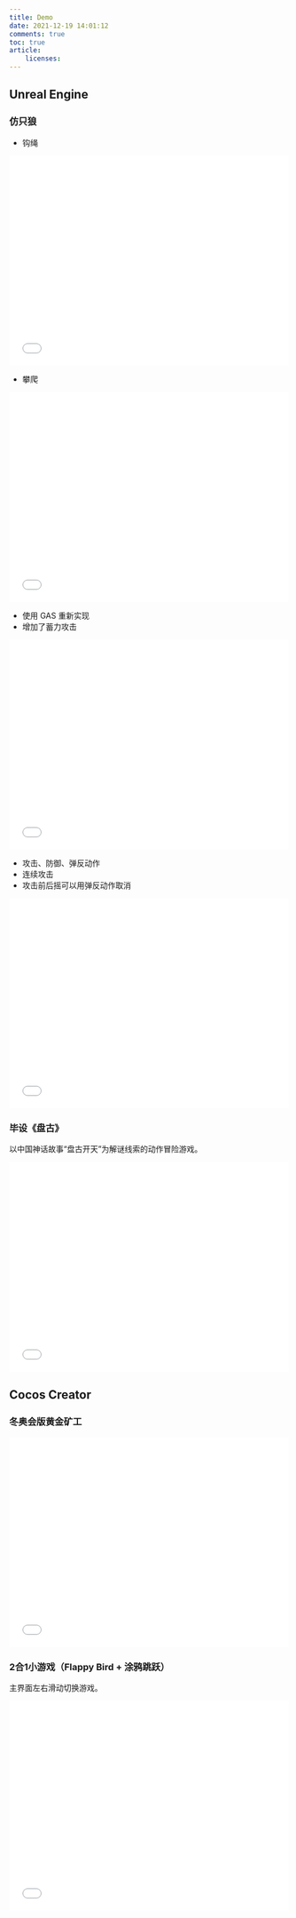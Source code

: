 ```yaml
---
title: Demo
date: 2021-12-19 14:01:12
comments: true
toc: true
article:
    licenses:
---
```


## Unreal Engine

### 仿只狼

- 钩绳

<div style="position: relative; width: 100%; height: 0; padding-bottom: 75%;">
    <iframe src="//player.bilibili.com/player.html?aid=112779012868955&bvid=BV1bYbTevEkp&cid=500001614216565&page=1"  scrolling="no" border="0" frameborder="no" framespacing="0" allowfullscreen="true" style="position: absolute; width: 100%; height: 100%; left: 0; top: 0;"></iframe>
</div>

- 攀爬

<div style="position: relative; width: 100%; height: 0; padding-bottom: 75%;">
    <iframe src="//player.bilibili.com/player.html?aid=112716601755206&bvid=BV1mQhNeaEuA&cid=500001602807776&page=1"  scrolling="no" border="0" frameborder="no" framespacing="0" allowfullscreen="true" style="position: absolute; width: 100%; height: 100%; left: 0; top: 0;"></iframe>
</div>

- 使用 GAS 重新实现
- 增加了蓄力攻击

<div style="position: relative; width: 100%; height: 0; padding-bottom: 75%;">
    <iframe src="//player.bilibili.com/player.html?aid=112631524428050&bvid=BV1JEgjewEeX&cid=500001585440754&page=1"  scrolling="no" border="0" frameborder="no" framespacing="0" allowfullscreen="true" style="position: absolute; width: 100%; height: 100%; left: 0; top: 0;"></iframe>
</div>

- 攻击、防御、弹反动作
- 连续攻击
- 攻击前后摇可以用弹反动作取消

<div style="position: relative; width: 100%; height: 0; padding-bottom: 75%;">
    <iframe src="//player.bilibili.com/player.html?aid=294966176&bvid=BV12F411q7CA&cid=464566582&page=1"  scrolling="no" border="0" frameborder="no" framespacing="0" allowfullscreen="true" style="position: absolute; width: 100%; height: 100%; left: 0; top: 0;"></iframe>
</div>

### 毕设《盘古》

以中国神话故事“盘古开天”为解谜线索的动作冒险游戏。

<div style="position: relative; width: 100%; height: 0; padding-bottom: 75%;">
    <iframe src="//player.bilibili.com/player.html?aid=934878152&bvid=BV1nM4y1c72u&cid=464407844&page=1"  scrolling="no" border="0" frameborder="no" framespacing="0" allowfullscreen="true" style="position: absolute; width: 100%; height: 100%; left: 0; top: 0;"></iframe>
</div>

## Cocos Creator

### 冬奥会版黄金矿工

<div style="position: relative; width: 100%; height: 0; padding-bottom: 75%;">
    <iframe src="/IWantMedals"  scrolling="no" border="0" frameborder="no" framespacing="0" allowfullscreen="true" style="position: absolute; width: 100%; height: 100%; left: 0; top: 0;"></iframe>
</div>

### 2合1小游戏（Flappy Bird + 涂鸦跳跃）

主界面左右滑动切换游戏。

<div style="position: relative; width: 100%; height: 0; padding-bottom: 75%;">
    <iframe src="/2IN1"  scrolling="no" border="0" frameborder="no" framespacing="0" allowfullscreen="true" style="position: absolute; width: 100%; height: 100%; left: 0; top: 0;"></iframe>
</div>